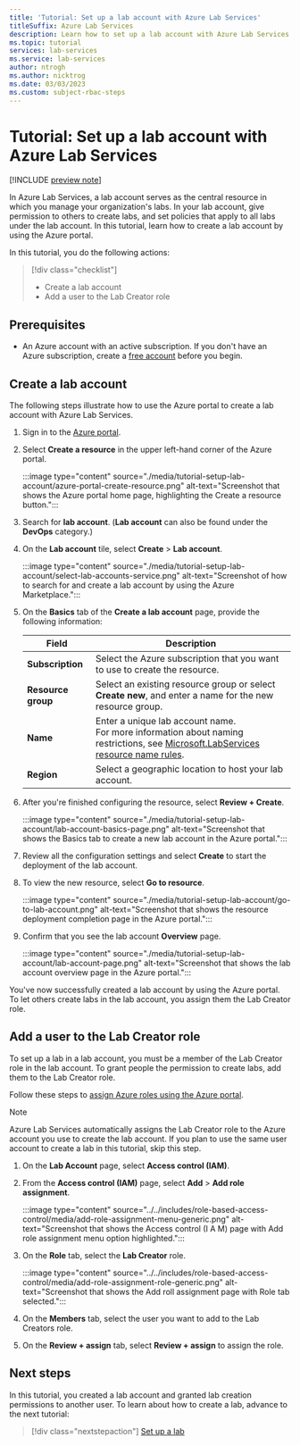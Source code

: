 ```yaml
---
title: 'Tutorial: Set up a lab account with Azure Lab Services'
titleSuffix: Azure Lab Services
description: Learn how to set up a lab account with Azure Lab Services in the Azure portal. Then, grant a user access to create labs.
ms.topic: tutorial
services: lab-services
ms.service: lab-services
author: ntrogh
ms.author: nicktrog
ms.date: 03/03/2023
ms.custom: subject-rbac-steps
---
```


# Tutorial: Set up a lab account with Azure Lab Services

[!INCLUDE [preview note](./includes/lab-services-new-update-note.md)]

In Azure Lab Services, a lab account serves as the central resource in which you manage your organization's labs. In your lab account, give permission to others to create labs, and set policies that apply to all labs under the lab account. In this tutorial, learn how to create a lab account by using the Azure portal.

In this tutorial, you do the following actions:

> [!div class="checklist"]
> - Create a lab account
> - Add a user to the Lab Creator role


## Prerequisites

* An Azure account with an active subscription. If you don't have an Azure subscription, create a [free account](https://azure.microsoft.com/free/?WT.mc_id=A261C142F) before you begin.

## Create a lab account

The following steps illustrate how to use the Azure portal to create a lab account with Azure Lab Services.

1. Sign in to the [Azure portal](https://portal.azure.com).

1. Select **Create a resource** in the upper left-hand corner of the Azure portal.

    :::image type="content" source="./media/tutorial-setup-lab-account/azure-portal-create-resource.png" alt-text="Screenshot that shows the Azure portal home page, highlighting the Create a resource button.":::

1. Search for **lab account**.  (**Lab account** can also be found under the **DevOps** category.)

1. On the **Lab account** tile, select **Create** > **Lab account**.

    :::image type="content" source="./media/tutorial-setup-lab-account/select-lab-accounts-service.png" alt-text="Screenshot of how to search for and create a lab account by using the Azure Marketplace.":::

1. On the **Basics** tab of the **Create a lab account** page, provide the following information:

    | Field        | Description                |
    | ------------ | -------------------------- |
    | **Subscription** | Select the Azure subscription that you want to use to create the resource. |
    | **Resource group** | Select an existing resource group or select **Create new**, and enter a name for the new resource group. |
    | **Name** | Enter a unique lab account name. <br/>For more information about naming restrictions, see [Microsoft.LabServices resource name rules](../azure-resource-manager/management/resource-name-rules.md#microsoftlabservices). |
    | **Region** | Select a geographic location to host your lab account. |

1. After you're finished configuring the resource, select **Review + Create**.

    :::image type="content" source="./media/tutorial-setup-lab-account/lab-account-basics-page.png" alt-text="Screenshot that shows the Basics tab to create a new lab account in the Azure portal.":::

1. Review all the configuration settings and select **Create** to start the deployment of the lab account.

1. To view the new resource, select **Go to resource**.

    :::image type="content" source="./media/tutorial-setup-lab-account/go-to-lab-account.png" alt-text="Screenshot that shows the resource deployment completion page in the Azure portal.":::

1. Confirm that you see the lab account **Overview** page.

    :::image type="content" source="./media/tutorial-setup-lab-account/lab-account-page.png" alt-text="Screenshot that shows the lab account overview page in the Azure portal.":::

You've now successfully created a lab account by using the Azure portal. To let others create labs in the lab account, you assign them the Lab Creator role.

## Add a user to the Lab Creator role

To set up a lab in a lab account, you must be a member of the Lab Creator role in the lab account. To grant people the permission to create labs, add them to the Lab Creator role. 

Follow these steps to [assign Azure roles using the Azure portal](../role-based-access-control/role-assignments-portal.yml).

> [!NOTE]
> Azure Lab Services automatically assigns the Lab Creator role to the Azure account you use to create the lab account. If you plan to use the same user account to create a lab in this tutorial, skip this step.

1. On the **Lab Account** page, select **Access control (IAM)**.

1. From the **Access control (IAM)** page, select **Add** > **Add role assignment**.

    :::image type="content" source="../../includes/role-based-access-control/media/add-role-assignment-menu-generic.png" alt-text="Screenshot that shows the Access control (I A M) page with Add role assignment menu option highlighted.":::

1. On the **Role** tab, select the **Lab Creator** role.

    :::image type="content" source="../../includes/role-based-access-control/media/add-role-assignment-role-generic.png" alt-text="Screenshot that shows the Add roll assignment page with Role tab selected.":::

1. On the **Members** tab, select the user you want to add to the Lab Creators role.

1. On the **Review + assign** tab, select **Review + assign** to assign the role.

## Next steps

In this tutorial, you created a lab account and granted lab creation permissions to another user. To learn about how to create a lab, advance to the next tutorial:

> [!div class="nextstepaction"]
> [Set up a lab](tutorial-setup-lab.md)
